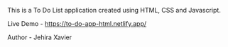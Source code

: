 This is a To Do List application created using HTML, CSS and Javascript.

Live Demo - https://to-do-app-html.netlify.app/

Author - Jehira Xavier
